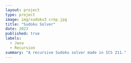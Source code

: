 ```yaml
---
layout: project
type: project
image: img/sudoku3 crop.jpg
title: "Sudoku Solver"
date: 2023
published: true
labels:
  - Java
  - Recursion
summary: "A recursive Sudoku solver made in ICS 211."
---
```


